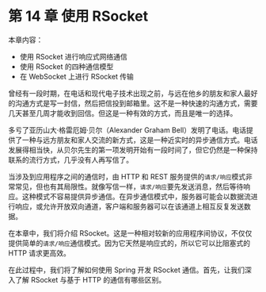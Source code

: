 # 第 14 章 使用 RSocket

本章内容：
* 使用 RSocket 进行响应式网络通信
* 使用 RSocket 的四种通信模型
* 在 WebSocket 上进行 RSocket 传输

曾经有一段时期，在电话和现代电子技术出现之前，与远在他乡的朋友和家人最好的沟通方式是写一封信，然后把信投到邮箱里。这不是一种快速的沟通方式，需要几天甚至几周才能收到回信。但这是一种有效的方式，而且是唯一的选择。

多亏了亚历山大·格雷厄姆·贝尔（Alexander Graham Bell）发明了电话。电话提供了一种与远方朋友和家人交流的新方式，这是一种近实时的异步通信方式。电话发展得相当快，从贝尔先生的第一项发明开始有一段时间了，但它仍然是一种保持联系的流行方式，几乎没有人再写信了。

当涉及到应用程序之间的通信时，由 HTTP 和 REST 服务提供的`请求/响应`模式非常常见，但也有其局限性。就像写信一样，`请求/响应`要先发送消息，然后等待响应。这种模式不容易提供异步通信。在异步通信模式中，服务器可能会以数据流进行响应，或允许开放双向通道，客户端和服务器可以在该通道上相互反复发送数据。

在本章中，我们将介绍 RSocket。这是一种相对较新的应用程序间协议，不仅仅提供简单的`请求/响应`通信模式。因为它天然是响应式的，所以它可以比阻塞式的 HTTP 请求更高效。

在此过程中，我们将了解如何使用 Spring 开发 RSocket 通信。首先，让我们深入了解 RSocket 与基于 HTTP 的通信有哪些区别。